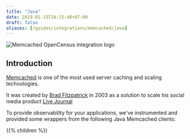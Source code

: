```yaml
---
title: "Java"
date: 2019-01-15T16:15:40+07:00
draft: false
aliases: [/guides/integrations/memcached/java]
---
```


![Memcached OpenCensus integration logo](/img/memcached-java.png)

## Introduction
[Memcached](https://memcached.org) is one of the most used server caching and scaling technologies.

It was created by [Brad Fitzpatrick](https://en.wikipedia.org/wiki/Brad_Fitzpatrick) in 2003 as a
solution to scale his social media product [Live Journal](https://www.livejournal.com/)

To provide observability for your applications, we've instrumented and provided some wrappers from the following Java Memcached clients:

{{% children %}}
